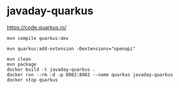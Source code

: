 # javaday-quarkus

https://code.quarkus.io/

```
mvn compile quarkus:dev
```

```
mvn quarkus:add-extension -Dextensions="openapi"
```
```
mvn clean 
mvn package
docker build -t javaday-quarkus .
docker run --rm -d -p 8082:8082 --name quarkus javaday-quarkus
docker stop quarkus
```
